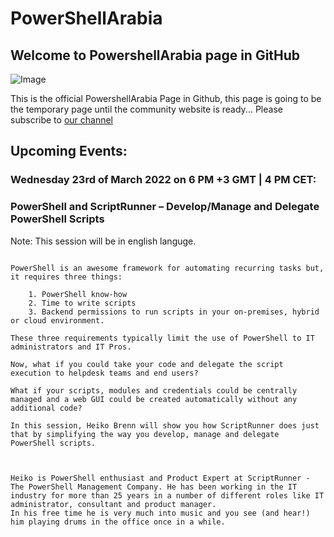 # PowerShellArabia


## Welcome to PowershellArabia page in GitHub

![Image](https://yt3.ggpht.com/ytc/AKedOLTvNoNQsZhe84Re_Ac4TWxXL-N0BhOQqjoFKC1g=s600-c-k-c0x00ffffff-no-rj-rp-mo)


This is the official PowershellArabia Page in Github, this page is going to be the temporary page until the community website is ready...
Please subscribe to [our channel](https://www.youtube.com/channel/UCUVK90emEQqk1_JfQn0CBqQ)


## Upcoming Events:



### Wednesday 23rd of March 2022 on 6 PM +3 GMT | 4 PM CET:
### PowerShell and ScriptRunner – Develop/Manage and Delegate PowerShell Scripts

Note: This session will be in english languge.

```

PowerShell is an awesome framework for automating recurring tasks but, it requires three things:

    1. PowerShell know-how
    2. Time to write scripts
    3. Backend permissions to run scripts in your on-premises, hybrid or cloud environment.

These three requirements typically limit the use of PowerShell to IT administrators and IT Pros.

Now, what if you could take your code and delegate the script execution to helpdesk teams and end users?

What if your scripts, modules and credentials could be centrally managed and a web GUI could be created automatically without any additional code?

In this session, Heiko Brenn will show you how ScriptRunner does just that by simplifying the way you develop, manage and delegate PowerShell scripts.



Heiko is PowerShell enthusiast and Product Expert at ScriptRunner - The PowerShell Management Company. He has been working in the IT industry for more than 25 years in a number of different roles like IT administrator, consultant and product manager. 
In his free time he is very much into music and you see (and hear!) him playing drums in the office once in a while.



```



